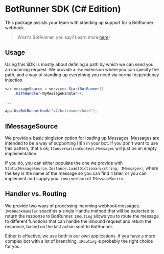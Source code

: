 # BotRunner SDK (C# Edition)
This package assists your team with standing up support for a BotRunner webhook.
> What's BotRunner, you say? Learn more [here](https://www.veloquix.com/botrunner)!

## Usage
Using this SDK is mostly about defining a path by which we can send you an incoming request. We provide a `Use` extension
where you can specify the path, and a way of standing up everything you need via normal dependency injection.

```csharp
var messageSource = services.StartBotRunner()
	.WithHandler<MyMessageHandler>()

...

app.UseBotRunnerHook("v1/botrunner/hook");

```

## IMessageSource

We provide a basic singleton option for loading up Messages. Messages are intended to be
a way of supporting i18n in your bot. If you don't want to use this pattern, that's ok; `IConversationContext.Messages` 
will just be an empty implementation.

If you do, you can either populate the one we provide with `StaticMessageSource.Instance.Load(Dictionary<string, IMessage>)`,
where the key is the name of the message so you can find it later, or you can implement and supply your own version of `IMessageSource`.


## Handler vs. Routing

We provide two ways of processing incoming webhook messages. `IWebHookHandler` specifies a single Handle method that will be expected to
return the response to BotRunner. `IRouting` allows you to route the message to different functions that can handle the inbound request
and return the response, based on the last action sent to BotRunner.

Either is effective; we use both in our own applications. If you have a more complex bot with a lot of branching, `IRouting` is
probably the right choice for you.